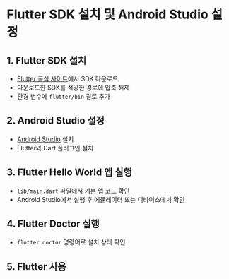 # Flutter SDK 설치 및 Android Studio 설정

## 1. Flutter SDK 설치
- [Flutter 공식 사이트](https://flutter.dev/docs/get-started/install)에서 SDK 다운로드
- 다운로드한 SDK를 적당한 경로에 압축 해제
- 환경 변수에 `flutter/bin` 경로 추가

## 2. Android Studio 설정
- [Android Studio](https://developer.android.com/studio) 설치
- Flutter와 Dart 플러그인 설치

## 3. Flutter Hello World 앱 실행
- `lib/main.dart` 파일에서 기본 앱 코드 확인
- Android Studio에서 실행 후 에뮬레이터 또는 디바이스에서 확인

## 4. Flutter Doctor 실행
- `flutter doctor` 명령어로 설치 상태 확인

## 5. Flutter 사용
